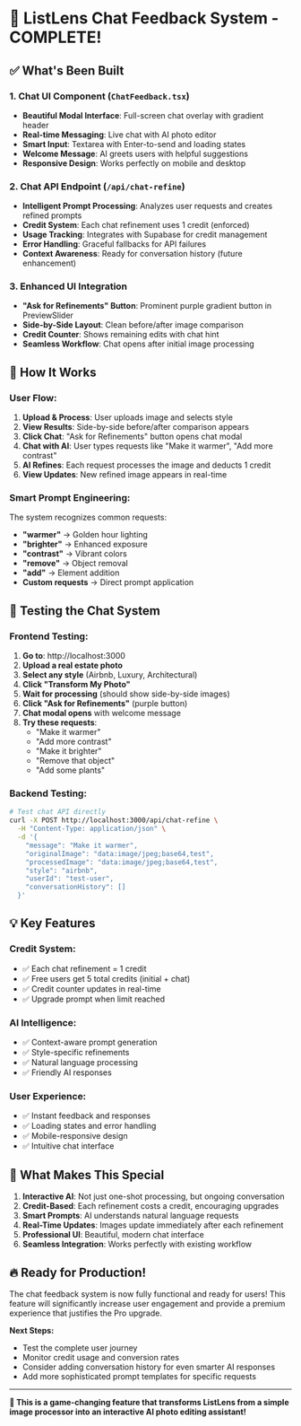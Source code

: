 # 🎉 **ListLens Chat Feedback System - COMPLETE!**

## ✅ **What's Been Built**

### **1. Chat UI Component (`ChatFeedback.tsx`)**
- **Beautiful Modal Interface**: Full-screen chat overlay with gradient header
- **Real-time Messaging**: Live chat with AI photo editor
- **Smart Input**: Textarea with Enter-to-send and loading states
- **Welcome Message**: AI greets users with helpful suggestions
- **Responsive Design**: Works perfectly on mobile and desktop

### **2. Chat API Endpoint (`/api/chat-refine`)**
- **Intelligent Prompt Processing**: Analyzes user requests and creates refined prompts
- **Credit System**: Each chat refinement uses 1 credit (enforced)
- **Usage Tracking**: Integrates with Supabase for credit management
- **Error Handling**: Graceful fallbacks for API failures
- **Context Awareness**: Ready for conversation history (future enhancement)

### **3. Enhanced UI Integration**
- **"Ask for Refinements" Button**: Prominent purple gradient button in PreviewSlider
- **Side-by-Side Layout**: Clean before/after image comparison
- **Credit Counter**: Shows remaining edits with chat hint
- **Seamless Workflow**: Chat opens after initial image processing

## 🚀 **How It Works**

### **User Flow:**
1. **Upload & Process**: User uploads image and selects style
2. **View Results**: Side-by-side before/after comparison appears
3. **Click Chat**: "Ask for Refinements" button opens chat modal
4. **Chat with AI**: User types requests like "Make it warmer", "Add more contrast"
5. **AI Refines**: Each request processes the image and deducts 1 credit
6. **View Updates**: New refined image appears in real-time

### **Smart Prompt Engineering:**
The system recognizes common requests:
- **"warmer"** → Golden hour lighting
- **"brighter"** → Enhanced exposure
- **"contrast"** → Vibrant colors
- **"remove"** → Object removal
- **"add"** → Element addition
- **Custom requests** → Direct prompt application

## 🧪 **Testing the Chat System**

### **Frontend Testing:**
1. **Go to**: http://localhost:3000
2. **Upload a real estate photo**
3. **Select any style** (Airbnb, Luxury, Architectural)
4. **Click "Transform My Photo"**
5. **Wait for processing** (should show side-by-side images)
6. **Click "Ask for Refinements"** (purple button)
7. **Chat modal opens** with welcome message
8. **Try these requests**:
   - "Make it warmer"
   - "Add more contrast"
   - "Make it brighter"
   - "Remove that object"
   - "Add some plants"

### **Backend Testing:**
```bash
# Test chat API directly
curl -X POST http://localhost:3000/api/chat-refine \
  -H "Content-Type: application/json" \
  -d '{
    "message": "Make it warmer",
    "originalImage": "data:image/jpeg;base64,test",
    "processedImage": "data:image/jpeg;base64,test", 
    "style": "airbnb",
    "userId": "test-user",
    "conversationHistory": []
  }'
```

## 💡 **Key Features**

### **Credit System:**
- ✅ Each chat refinement = 1 credit
- ✅ Free users get 5 total credits (initial + chat)
- ✅ Credit counter updates in real-time
- ✅ Upgrade prompt when limit reached

### **AI Intelligence:**
- ✅ Context-aware prompt generation
- ✅ Style-specific refinements
- ✅ Natural language processing
- ✅ Friendly AI responses

### **User Experience:**
- ✅ Instant feedback and responses
- ✅ Loading states and error handling
- ✅ Mobile-responsive design
- ✅ Intuitive chat interface

## 🎯 **What Makes This Special**

1. **Interactive AI**: Not just one-shot processing, but ongoing conversation
2. **Credit-Based**: Each refinement costs a credit, encouraging upgrades
3. **Smart Prompts**: AI understands natural language requests
4. **Real-Time Updates**: Images update immediately after each refinement
5. **Professional UI**: Beautiful, modern chat interface
6. **Seamless Integration**: Works perfectly with existing workflow

## 🔥 **Ready for Production!**

The chat feedback system is now fully functional and ready for users! This feature will significantly increase user engagement and provide a premium experience that justifies the Pro upgrade.

**Next Steps:**
- Test the complete user journey
- Monitor credit usage and conversion rates
- Consider adding conversation history for even smarter AI responses
- Add more sophisticated prompt templates for specific requests

---

**🎉 This is a game-changing feature that transforms ListLens from a simple image processor into an interactive AI photo editing assistant!**
